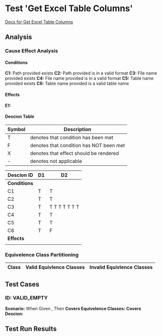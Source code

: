# Test 'Get Excel Table Columns'
[Docs for Get Excel Table Columns](utilities.md)

## Analysis

### Cause Effect Analysis

#### Conditions
**C1:** Path provided exists
**C2:** Path provided is in a valid format
**C3:** File name provided exists
**C4:** File name provided is in a valid format
**C5:** Table name provided exists
**C6:** Table name provided is a valid table name

#### Effects
**E1:** 

#### Descion Table
|Symbol | Description                            |
|-------|----------------------------------------|
|T      |denotes that condition has been met     |
|F      |denotes that condition has NOT been met |
|X      |denotes that effect should be rendered  |
|\-     |denotes not applicable                  |

|Descion ID     |   D1  |D2 |
----------------|-------|---|
|**Conditions** |       |   |
|C1             |T |T |T |T |T |T |T |T |T |T |T |T |T |T |T |T |T |T |T |T |T |T |T |T |T |T |T |T |T |T |T |T |
|C2             |T |T |T |T |T |T |T |T |T |T |T |T |T |T |T |T |d |D |D |D |D |D |D |D |D |D |D |D |D |d |d |D |
|C3             |T |T T T T T T T
|C4             |T |T |T |T |F |F |F |F |T |T |T |T |F |F |F |F |T |T |T |T |F |F |F |F |T |T |T |T |F |F |F |F |
|C5             |T |T |F |F |T |F |F |T |T |F |F |T |T |F |F |T |T |F |F |T |T |F |F |T |T |F |F |T |T |F |F |T |
|C6             |T |F |T |F |T |F |T |F |T |F |T |F |T |F |T |F |T |F |T |F |T |F |T |F |T |F |T |F |T |F |T |F |
|**Effects**    |       |   |
|               |       |   |


### Equivelence Class Partitioning
|Class                      | Valid Equivlence Classes      |Invalid Equivlence Classes          |
|---------------------------|-------------------------------|------------------------------------|

## Test Cases
### ID: VALID_EMPTY
**Scenario:** When Given , 
Then 
**Covers Equivelence Classes:** 
**Covers Descion:** 


## Test Run Results
```javascript
```